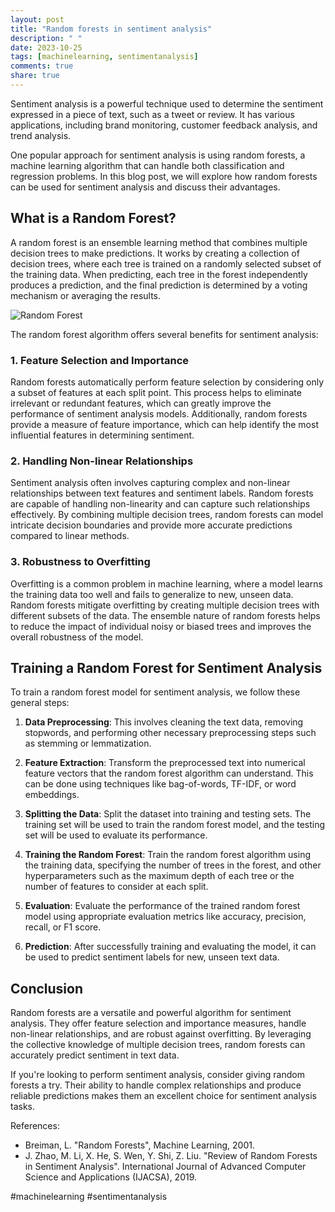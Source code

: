 ```yaml
---
layout: post
title: "Random forests in sentiment analysis"
description: " "
date: 2023-10-25
tags: [machinelearning, sentimentanalysis]
comments: true
share: true
---
```


Sentiment analysis is a powerful technique used to determine the sentiment expressed in a piece of text, such as a tweet or review. It has various applications, including brand monitoring, customer feedback analysis, and trend analysis. 

One popular approach for sentiment analysis is using random forests, a machine learning algorithm that can handle both classification and regression problems. In this blog post, we will explore how random forests can be used for sentiment analysis and discuss their advantages.

## What is a Random Forest?

A random forest is an ensemble learning method that combines multiple decision trees to make predictions. It works by creating a collection of decision trees, where each tree is trained on a randomly selected subset of the training data. When predicting, each tree in the forest independently produces a prediction, and the final prediction is determined by a voting mechanism or averaging the results.

![Random Forest](random_forest.png)

The random forest algorithm offers several benefits for sentiment analysis:

### 1. Feature Selection and Importance

Random forests automatically perform feature selection by considering only a subset of features at each split point. This process helps to eliminate irrelevant or redundant features, which can greatly improve the performance of sentiment analysis models. Additionally, random forests provide a measure of feature importance, which can help identify the most influential features in determining sentiment.

### 2. Handling Non-linear Relationships

Sentiment analysis often involves capturing complex and non-linear relationships between text features and sentiment labels. Random forests are capable of handling non-linearity and can capture such relationships effectively. By combining multiple decision trees, random forests can model intricate decision boundaries and provide more accurate predictions compared to linear methods.

### 3. Robustness to Overfitting

Overfitting is a common problem in machine learning, where a model learns the training data too well and fails to generalize to new, unseen data. Random forests mitigate overfitting by creating multiple decision trees with different subsets of the data. The ensemble nature of random forests helps to reduce the impact of individual noisy or biased trees and improves the overall robustness of the model.

## Training a Random Forest for Sentiment Analysis

To train a random forest model for sentiment analysis, we follow these general steps:

1. **Data Preprocessing**: This involves cleaning the text data, removing stopwords, and performing other necessary preprocessing steps such as stemming or lemmatization.

2. **Feature Extraction**: Transform the preprocessed text into numerical feature vectors that the random forest algorithm can understand. This can be done using techniques like bag-of-words, TF-IDF, or word embeddings.

3. **Splitting the Data**: Split the dataset into training and testing sets. The training set will be used to train the random forest model, and the testing set will be used to evaluate its performance.

4. **Training the Random Forest**: Train the random forest algorithm using the training data, specifying the number of trees in the forest, and other hyperparameters such as the maximum depth of each tree or the number of features to consider at each split.

5. **Evaluation**: Evaluate the performance of the trained random forest model using appropriate evaluation metrics like accuracy, precision, recall, or F1 score.

6. **Prediction**: After successfully training and evaluating the model, it can be used to predict sentiment labels for new, unseen text data.

## Conclusion

Random forests are a versatile and powerful algorithm for sentiment analysis. They offer feature selection and importance measures, handle non-linear relationships, and are robust against overfitting. By leveraging the collective knowledge of multiple decision trees, random forests can accurately predict sentiment in text data.

If you're looking to perform sentiment analysis, consider giving random forests a try. Their ability to handle complex relationships and produce reliable predictions makes them an excellent choice for sentiment analysis tasks.

References:
- Breiman, L. "Random Forests", Machine Learning, 2001.
- J. Zhao, M. Li, X. He, S. Wen, Y. Shi, Z. Liu. "Review of Random Forests in Sentiment Analysis". International Journal of Advanced Computer Science and Applications (IJACSA), 2019.

#machinelearning #sentimentanalysis